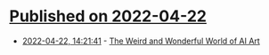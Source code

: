 # [Published on 2022-04-22](index.md)

* [2022-04-22, 14:21:41](https://news.ycombinator.com/item?id=31121890) - [The Weird and Wonderful World of AI Art](https://jxmo.notion.site/The-Weird-and-Wonderful-World-of-AI-Art-b9615a2e7278435b98380ff81ae1cf09)
